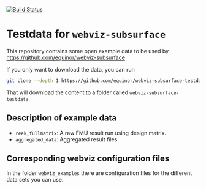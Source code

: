 [![Build Status](https://travis-ci.org/equinor/webviz-subsurface-testdata.svg?branch=master)](https://travis-ci.org/equinor/webviz-subsurface-testdata)

# Testdata for `webviz-subsurface`

This repository contains some open example data to be used by
https://github.com/equinor/webviz-subsurface

If you only want to download the data, you can run
```bash
git clone --depth 1 https://github.com/equinor/webviz-subsurface-testdata
```
That will download the content to a folder called `webviz-subsurface-testdata`.

## Description of example data

- `reek_fullmatrix`: A raw FMU result run using design matrix.
- `aggregated_data`: Aggregated result files.

## Corresponding webviz configuration files

In the folder `webviz_examples` there are configuration files for the different
data sets you can use.
